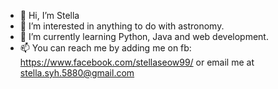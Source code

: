 - 👋 Hi, I’m Stella
- 👀 I’m interested in anything to do with astronomy. 
- 🌱 I’m currently learning Python, Java and web development. 
- 📫 You can reach me by adding me on fb: https://www.facebook.com/stellaseow99/ or email me at stella.syh.5880@gmail.com

<!---
TropicalRain-Stells/TropicalRain-Stells is a ✨ special ✨ repository because its `README.md` (this file) appears on your GitHub profile.
You can click the Preview link to take a look at your changes.
--->
